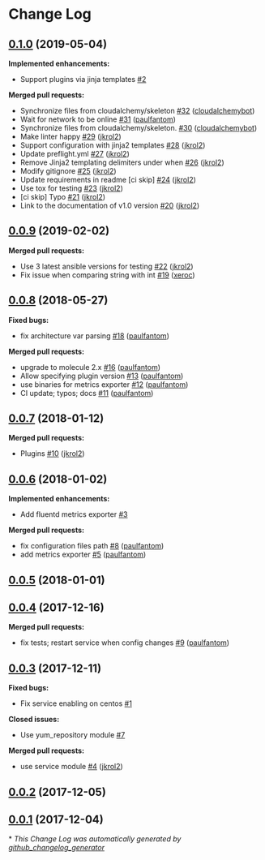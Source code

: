 # Change Log

## [0.1.0](https://galaxy.ansible.com/cloudalchemy/fluentd) (2019-05-04)
**Implemented enhancements:**

- Support plugins via jinja templates [\#2](https://github.com/cloudalchemy/ansible-fluentd/issues/2)

**Merged pull requests:**

- Synchronize files from cloudalchemy/skeleton [\#32](https://github.com/cloudalchemy/ansible-fluentd/pull/32) ([cloudalchemybot](https://github.com/cloudalchemybot))
- Wait for network to be online [\#31](https://github.com/cloudalchemy/ansible-fluentd/pull/31) ([paulfantom](https://github.com/paulfantom))
- Synchronize files from cloudalchemy/skeleton. [\#30](https://github.com/cloudalchemy/ansible-fluentd/pull/30) ([cloudalchemybot](https://github.com/cloudalchemybot))
- Make linter happy [\#29](https://github.com/cloudalchemy/ansible-fluentd/pull/29) ([jkrol2](https://github.com/jkrol2))
- Support configuration with jinja2 templates [\#28](https://github.com/cloudalchemy/ansible-fluentd/pull/28) ([jkrol2](https://github.com/jkrol2))
- Update preflight.yml [\#27](https://github.com/cloudalchemy/ansible-fluentd/pull/27) ([jkrol2](https://github.com/jkrol2))
- Remove Jinja2 templating delimiters under when [\#26](https://github.com/cloudalchemy/ansible-fluentd/pull/26) ([jkrol2](https://github.com/jkrol2))
- Modify gitignore [\#25](https://github.com/cloudalchemy/ansible-fluentd/pull/25) ([jkrol2](https://github.com/jkrol2))
- Update requirements in readme \[ci skip\] [\#24](https://github.com/cloudalchemy/ansible-fluentd/pull/24) ([jkrol2](https://github.com/jkrol2))
- Use tox for testing [\#23](https://github.com/cloudalchemy/ansible-fluentd/pull/23) ([jkrol2](https://github.com/jkrol2))
- \[ci skip\] Typo [\#21](https://github.com/cloudalchemy/ansible-fluentd/pull/21) ([jkrol2](https://github.com/jkrol2))
- Link to the documentation of v1.0 version [\#20](https://github.com/cloudalchemy/ansible-fluentd/pull/20) ([jkrol2](https://github.com/jkrol2))

## [0.0.9](https://galaxy.ansible.com/cloudalchemy/fluentd) (2019-02-02)
**Merged pull requests:**

- Use 3 latest ansible versions for testing [\#22](https://github.com/cloudalchemy/ansible-fluentd/pull/22) ([jkrol2](https://github.com/jkrol2))
- Fix issue when comparing string with int [\#19](https://github.com/cloudalchemy/ansible-fluentd/pull/19) ([xeroc](https://github.com/xeroc))

## [0.0.8](https://galaxy.ansible.com/cloudalchemy/fluentd) (2018-05-27)
**Fixed bugs:**

- fix architecture var parsing [\#18](https://github.com/cloudalchemy/ansible-fluentd/pull/18) ([paulfantom](https://github.com/paulfantom))

**Merged pull requests:**

- upgrade to molecule 2.x [\#16](https://github.com/cloudalchemy/ansible-fluentd/pull/16) ([paulfantom](https://github.com/paulfantom))
- Allow specifying plugin version [\#13](https://github.com/cloudalchemy/ansible-fluentd/pull/13) ([paulfantom](https://github.com/paulfantom))
- use binaries for metrics exporter [\#12](https://github.com/cloudalchemy/ansible-fluentd/pull/12) ([paulfantom](https://github.com/paulfantom))
- CI update; typos; docs [\#11](https://github.com/cloudalchemy/ansible-fluentd/pull/11) ([paulfantom](https://github.com/paulfantom))

## [0.0.7](https://galaxy.ansible.com/cloudalchemy/fluentd) (2018-01-12)
**Merged pull requests:**

- Plugins [\#10](https://github.com/cloudalchemy/ansible-fluentd/pull/10) ([jkrol2](https://github.com/jkrol2))

## [0.0.6](https://galaxy.ansible.com/cloudalchemy/fluentd) (2018-01-02)
**Implemented enhancements:**

- Add fluentd metrics exporter [\#3](https://github.com/cloudalchemy/ansible-fluentd/issues/3)

**Merged pull requests:**

- fix configuration files path [\#8](https://github.com/cloudalchemy/ansible-fluentd/pull/8) ([paulfantom](https://github.com/paulfantom))
- add metrics exporter [\#5](https://github.com/cloudalchemy/ansible-fluentd/pull/5) ([paulfantom](https://github.com/paulfantom))

## [0.0.5](https://galaxy.ansible.com/cloudalchemy/fluentd) (2018-01-01)
## [0.0.4](https://galaxy.ansible.com/cloudalchemy/fluentd) (2017-12-16)
**Merged pull requests:**

- fix tests; restart service when config changes [\#9](https://github.com/cloudalchemy/ansible-fluentd/pull/9) ([paulfantom](https://github.com/paulfantom))

## [0.0.3](https://galaxy.ansible.com/cloudalchemy/fluentd) (2017-12-11)
**Fixed bugs:**

- Fix service enabling on centos [\#1](https://github.com/cloudalchemy/ansible-fluentd/issues/1)

**Closed issues:**

- Use yum\_repository module [\#7](https://github.com/cloudalchemy/ansible-fluentd/issues/7)

**Merged pull requests:**

- use service module [\#4](https://github.com/cloudalchemy/ansible-fluentd/pull/4) ([jkrol2](https://github.com/jkrol2))

## [0.0.2](https://galaxy.ansible.com/cloudalchemy/fluentd) (2017-12-05)
## [0.0.1](https://galaxy.ansible.com/cloudalchemy/fluentd) (2017-12-04)


\* *This Change Log was automatically generated by [github_changelog_generator](https://github.com/skywinder/Github-Changelog-Generator)*